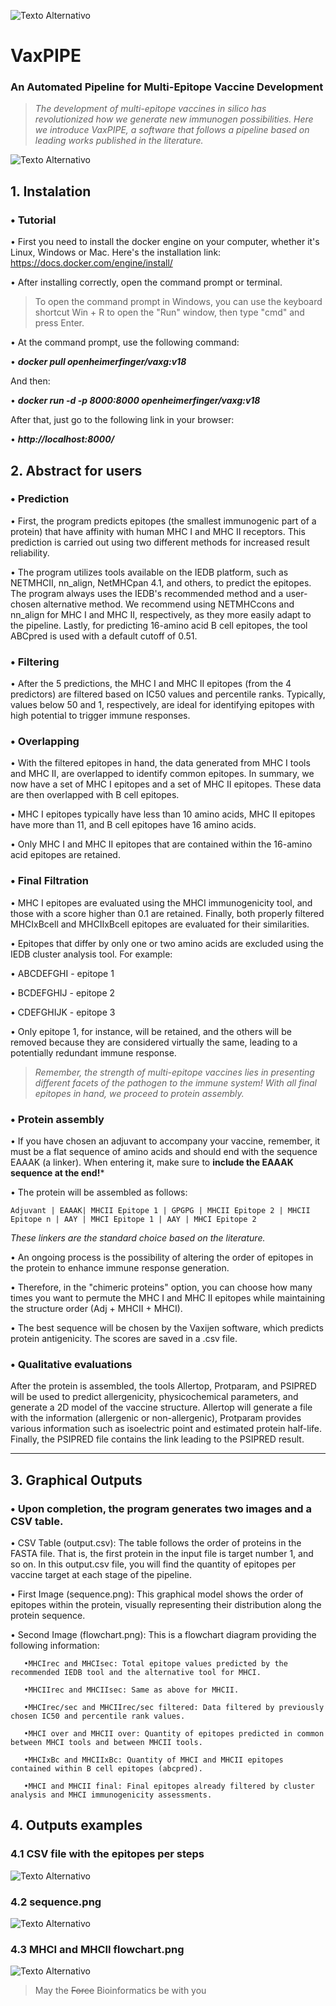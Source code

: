 ![Texto Alternativo](https://github.com/openheimerfinger/VaxPIPE/blob/main/images/vax.png?raw=true)
# VaxPIPE
### An Automated Pipeline for Multi-Epitope Vaccine Development
> *The development of multi-epitope vaccines in silico has revolutionized how we generate new immunogen possibilities. Here we introduce VaxPIPE, a software that follows a pipeline based on leading works published in the literature.*

![Texto Alternativo](https://github.com/openheimerfinger/VaxPIPE/blob/main/images/logo.png?raw=true)


## 1.	Instalation
### • Tutorial

• First you need to install the docker engine on your computer, whether it's Linux, Windows or Mac. Here's the installation link: https://docs.docker.com/engine/install/

• After installing correctly, open the command prompt or terminal. 

> To open the command prompt in Windows, you can use the keyboard shortcut Win + R to open the "Run" window, then type "cmd" and press Enter.

• At the command prompt, use the following command:

• ***docker pull openheimerfinger/vaxg:v18***

And then:

•	***docker run -d -p 8000:8000 openheimerfinger/vaxg:v18***

After that, just go to the following link in your browser:

•	***http://localhost:8000/***

## 2. Abstract for users
### • Prediction 
• First, the program predicts epitopes (the smallest immunogenic part of a protein) that have affinity with human MHC I and MHC II receptors. This prediction is carried out using two different methods for increased result reliability.

• The program utilizes tools available on the IEDB platform, such as NETMHCII, nn_align, NetMHCpan 4.1, and others, to predict the epitopes. The program always uses the IEDB's recommended method and a user-chosen alternative method. We recommend using NETMHCcons and nn_align for MHC I and MHC II, respectively, as they more easily adapt to the pipeline. Lastly, for predicting 16-amino acid B cell epitopes, the tool ABCpred is used with a default cutoff of 0.51.

### • Filtering 
• After the 5 predictions, the MHC I and MHC II epitopes (from the 4 predictors) are filtered based on IC50 values and percentile ranks. Typically, values below 50 and 1, respectively, are ideal for identifying epitopes with high potential to trigger immune responses. 

### • Overlapping 
• With the filtered epitopes in hand, the data generated from MHC I tools and MHC II, are overlapped to identify common epitopes. In summary, we now have a set of MHC I epitopes and a set of MHC II epitopes. These data are then overlapped with B cell epitopes. 

• MHC I epitopes typically have less than 10 amino acids, MHC II epitopes have more than 11, and B cell epitopes have 16 amino acids. 

• Only MHC I and MHC II epitopes that are contained within the 16-amino acid epitopes are retained.

### • Final Filtration
•  MHC I epitopes are evaluated using the MHCI immunogenicity tool, and those with a score higher than 0.1 are retained. Finally, both properly filtered MHCIxBcell and MHCIIxBcell epitopes are evaluated for their similarities. 

•  Epitopes that differ by only one or two amino acids are excluded using the IEDB cluster analysis tool. For example: 

•   ABCDEFGHI - epitope 1 
   
•   BCDEFGHIJ - epitope 2 
   
•   CDEFGHIJK - epitope 3 

• Only epitope 1, for instance, will be retained, and the others will be removed because they are considered virtually the same, leading to a potentially redundant immune response. 

> *Remember, the strength of multi-epitope vaccines lies in presenting different facets of the pathogen to the immune system! With all final epitopes in hand, we proceed to protein assembly.*

### • Protein assembly
• If you have chosen an adjuvant to accompany your vaccine, remember, it must be a flat sequence of amino acids and should end with the sequence EAAAK (a linker). 
When entering it, make sure to **include the EAAAK sequence at the end!***

• The protein will be assembled as follows: 

`Adjuvant | EAAAK| MHCII Epitope 1 | GPGPG | MHCII Epitope 2 | MHCII Epitope n | AAY | MHCI Epitope 1 | AAY | MHCI Epitope 2`

*These linkers are the standard choice based on the literature.*

• An ongoing process is the possibility of altering the order of epitopes in the protein to enhance immune response generation. 

• Therefore, in the "chimeric proteins" option, you can choose how many times you want to permute the MHC I and MHC II epitopes while maintaining the structure order (Adj + MHCII + MHCI). 

• The best sequence will be chosen by the Vaxijen software, which predicts protein antigenicity. The scores are saved in a .csv file.

### • Qualitative evaluations

After the protein is assembled, the tools Allertop, Protparam, and PSIPRED will be used to predict allergenicity, physicochemical parameters, and generate a 2D model of the vaccine structure. 
Allertop will generate a file with the information (allergenic or non-allergenic), Protparam provides various information such as isoelectric point and estimated protein half-life. Finally, the PSIPRED file contains the link leading to the PSIPRED result.

---
## 3. Graphical Outputs 
### • Upon completion, the program generates two images and a CSV table. 

•  CSV Table (output.csv): The table follows the order of proteins in the FASTA file. That is, the first protein in the input file is target number 1, and so on. In this output.csv file, you will find the quantity of epitopes per vaccine target at each stage of the pipeline.

• First Image (sequence.png): This graphical model shows the order of epitopes within the protein, visually representing their distribution along the protein sequence. 

• Second Image (flowchart.png): This is a flowchart diagram providing the following information:

       •MHCIrec and MHCIsec: Total epitope values predicted by the recommended IEDB tool and the alternative tool for MHCI. 
       
       •MHCIIrec and MHCIIsec: Same as above for MHCII. 
       
       •MHCIrec/sec and MHCIIrec/sec filtered: Data filtered by previously chosen IC50 and percentile rank values. 
       
       •MHCI over and MHCII over: Quantity of epitopes predicted in common between MHCI tools and between MHCII tools. 
       
       •MHCIxBc and MHCIIxBc: Quantity of MHCI and MHCII epitopes contained within B cell epitopes (abcpred). 
       
       •MHCI and MHCII final: Final epitopes already filtered by cluster analysis and MHCI immunogenicity assessments.


## 4. Outputs examples
### 4.1 CSV file with the epitopes per steps

![Texto Alternativo](https://github.com/openheimerfinger/VaxPIPE/blob/main/images/csv.png?raw=true)

### 4.2 sequence.png

![Texto Alternativo](https://github.com/openheimerfinger/VaxPIPE/blob/main/images/sequence.png?raw=true)

### 4.3 MHCI and MHCII flowchart.png

![Texto Alternativo](https://github.com/openheimerfinger/VaxPIPE/blob/main/images/flowchart.png?raw=true)

> May the ~~Force~~ Bioinformatics be with you

